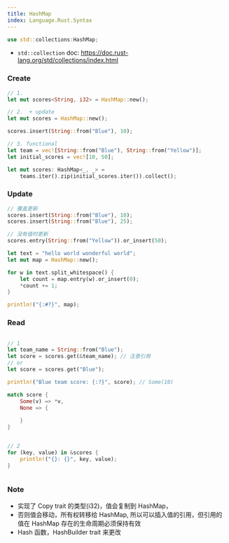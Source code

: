 ```yaml
---
title: HashMap
index: Language.Rust.Syntax
---
```


``` rs
use std::collections:HashMap;
```

- `std::collection` doc: <https://doc.rust-lang.org/std/collections/index.html>

### Create


``` rs
// 1.
let mut scores<String, i32> = HashMap::new();

// 2.  + update
let mut scores = HashMap::new();

scores.insert(String::from("Blue"), 10);

// 3. functional
let team = vec![String::from("Blue"), String::from("Yellow")];
let initial_scores = vec![10, 50];

let mut scores: HashMap<_, _> = 
    teams.iter().zip(initial_scores.iter()).collect();

```


### Update


``` rs
// 覆盖更新
scores.insert(String::from("Blue"), 10);
scores.insert(String::from("Blue"), 25);

// 没有值时更新
scores.entry(String::from("Yellow")).or_insert(50);
```

``` rs
let text = "hello world wonderful world";
let mut map = HashMap::new();

for w in text.split_whitespace() {
    let count = map.entry(w).or_insert(0);
    *count += 1;
}

println!("{:#?}", map);
```



### Read

```rs

// 1
let team_name = String::from("Blue");
let score = scores.get(&team_name); // 注意引用
// or
let score = scores.get("Blue");

println!("Blue team score: {:?}", score); // Some(10)

match score {
    Some(v) => *v,
    None => {
        
    }
}


// 2
for (key, value) in &scores {
    println!("{}: {}", key, value);
}



```

### Note

- 实现了 Copy trait 的类型(i32)，值会复制到 HashMap，
- 否则值会移动，所有权转移给 HashMap, 所以可以插入值的引用，但引用的值在 HashMap 存在的生命周期必须保持有效
- Hash 函数，HashBuilder trait 来更改 
